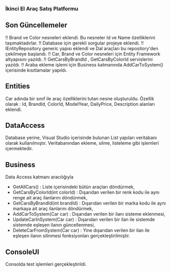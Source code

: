 
### İkinci El Araç Satış Platformu

## Son Güncellemeler

!! Brand ve Color nesneleri eklendi. Bu nesneler Id ve Name özelliklerini taşımaktadırlar.
!! Database için gerekli sorgular projeye eklendi.
!! IEntityRepository generic yapısı eklendi ve Dal araçları bu repository'den çekilmeye başlandı.
!! Car, Brand ve Color nesneleri için Entity Framework altyapısını yazıldı.
!! GetCarsByBrandId , GetCarsByColorId servislerini yazıldı.
!! Araba ekleme işlemi için Business katmanında AddCarToSystem() içerisinde kısıtlamalar yapıldı.

## Entities 
Car adında bir sınıf ile araç özelliklerini tutan nesne oluşturuldu.
Özellik olarak : Id, BrandId, ColorId, ModelYear, DailyPrice, Description alanları eklendi.

## DataAccess 
Database yerine, Visual Studio içerisinde bulunan List yapıları veritabanı olarak kullanılmıştır.
Veritabanından ekleme, silme, listeleme gibi işlemleri içermektedir.

## Business 
Data Access katmanı aracılığıyla 
- GetAllCars()                   : Liste içerisindeki bütün araçları döndürmek,
- GetCarsByColorId(int colorId)  : Dışarıdan verilen bir renk kodu ile aynı renge ait araç ilanlarını döndürmek,
- GetCarsByBrandId(int brandId)  : Dışarıdan verilen bir marka kodu ile aynı markaya ait araç ilanlarını döndürmek,
- AddCarToSystem(Car car)        : Dışarıdan verilen bir ilanı sisteme eklenmesi,
- UpdateCarInSystem(Car car)     : Dışarıdan verilen bir ilan ile sistemde sistemde eşleşen ilanın güncellenmesi, 
- DeleteCarFromSystem(Car car)   : Yine dışarıdan verilen bir ilan ile eşleşen ilanın silinmesi fonksiyonları gerçekleştirilmiştir.

## ConsoleUI
Consolda test işlemleri gerçekleştirildi.
